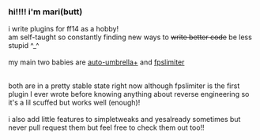 ### hi!!!! i'm mari(butt)
i write plugins for ff14 as a hobby!<br>
am self-taught so constantly finding new ways to ~~write better code~~ be less stupid ^_^<br><br>
my main two babies are [auto-umbrella+](https://github.com/maributt/auto-umbrellaplus) and [fpslimiter](https://github.com/maributt/fpslimiter)<br><br>

both are in a pretty stable state right now although fpslimiter is the first plugin I ever wrote before knowing anything about reverse engineering so it's a lil scuffed but works well (enough)!<br><br>
i also add little features to simpletweaks and yesalready sometimes but never pull request them but feel free to check them out too!!
